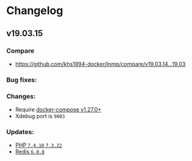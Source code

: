 # Changelog

## v19.03.15

### Compare

* https://github.com/khs1994-docker/lnmp/compare/v19.03.14...19.03

### Bug fixes:

### Changes:

* Require [docker-compose v1.27.0+](https://github.com/docker/compose/releases/tag/1.27.0)
* Xdebug port is `9003`

### Updates:

* [PHP `7.4.10` `7.3.22`](https://www.php.net/ChangeLog-7.php#7.4.10)
* [Redis `6.0.8`](https://raw.githubusercontent.com/antirez/redis/6.0/00-RELEASENOTES)
